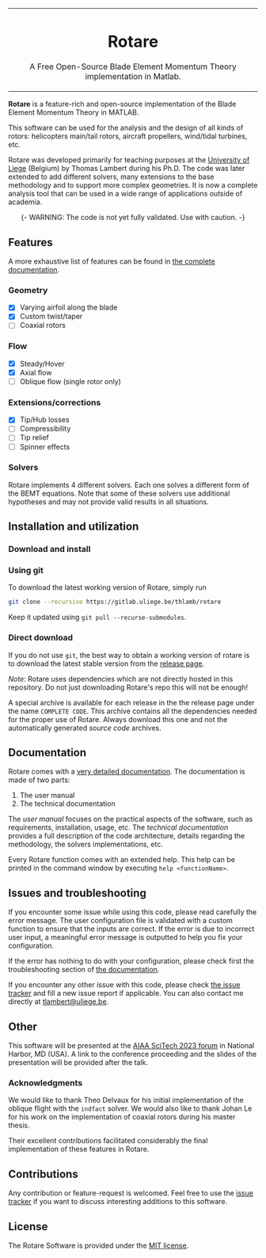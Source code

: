 <table align="center"><tr><td align="center" width="9999">
<!-- <img src="media/rotare-title.png" align="center" width="150" alt="Rotare header"> -->

# Rotare

A Free Open-Source Blade Element Momentum Theory implementation in Matlab.
</td></tr></table>

**Rotare** is a feature-rich and open-source implementation of the Blade Element
Momentum Theory in MATLAB.

This software can be used for the analysis and the design of all kinds of
rotors: helicopters main/tail rotors, aircraft propellers, wind/tidal turbines,
etc.

Rotare was developed primarily for teaching purposes at the [University of
Liege][uliege-am] (Belgium) by Thomas Lambert during his Ph.D. The code was
later extended to add different solvers, many extensions to the base methodology
and to support more complex geometries. It is now a complete analysis tool that
can be used in a wide range of applications outside of academia.

<div align="center">
  {- WARNING: The code is not yet fully validated. Use with caution. -}
</div>

## Features

A more exhaustive list of features can be found in [the complete
documentation][rotare-doc].

### Geometry

- [x] Varying airfoil along the blade
- [x] Custom twist/taper
- [ ] Coaxial rotors

### Flow

- [x] Steady/Hover
- [x] Axial flow
- [ ] Oblique flow (single rotor only)

### Extensions/corrections

- [x] Tip/Hub losses
- [ ] Compressibility
- [ ] Tip relief
- [ ] Spinner effects

### Solvers

Rotare implements 4 different solvers. Each one solves a different form of the
BEMT equations. Note that some of these solvers use additional hypotheses and
may not provide valid results in all situations.

## Installation and utilization

### Download and install

### Using git

To download the latest working version of Rotare, simply run

```bash
git clone --recursive https://gitlab.uliege.be/thlamb/rotare
```

Keep it updated using `git pull --recurse-submodules`.

### Direct download

If you do not use `git`, the best way to obtain a working version of rotare is
to download the latest stable version from the [release page][rotare-releases].

_Note_: Rotare uses dependencies which are not directly hosted in this
repository. Do not just downloading Rotare's repo this will not be enough!

A special archive is available for each release in the the release page under
the name `COMPLETE CODE`. This archive contains all the dependencies needed for
the proper use of Rotare. Always download this one and not the automatically
generated _source code_ archives.

## Documentation

Rotare comes with a [very detailed documentation][rotare-doc]. The documentation
is made of two parts:

1. The user manual
2. The technical documentation

The _user manual_ focuses on the practical aspects of the software, such as
requirements, installation, usage, etc. The _technical documentation_ provides a
full description of the code architecture, details regarding the methodology,
the solvers implementations, etc.

Every Rotare function comes with an extended help. This help can be printed in
the command window by executing `help <functionName>`.

## Issues and troubleshooting

If you encounter some issue while using this code, please read carefully the
error message. The user configuration file is validated with a custom function
to ensure that the inputs are correct. If the error is due to incorrect user
input, a meaningful error message is outputted to help you fix your
configuration.

If the error has nothing to do with your configuration, please check first the
troubleshooting section of [the documentation][rotare-doc].

If you encounter any other issue with this code, please check [the issue
tracker][rotare-issues] and fill a new issue report if applicable. You can also
contact me directly at tlambert@uliege.be.

## Other

This software will be presented at the [AIAA SciTech 2023 forum][aiaa-scitech]
in National Harbor, MD (USA). A link to the conference proceeding and the slides
of the presentation will be provided after the talk.

### Acknowledgments

We would like to thank Theo Delvaux for his initial implementation of the
oblique flight with the `indfact` solver. We would also like to thank Johan Le
for his work on the implementation of coaxial rotors during his master thesis.

Their excellent contributions facilitated considerably the final implementation
of these features in Rotare.

## Contributions

Any contribution or feature-request is welcomed. Feel free to use the [issue
tracker][rotare-issues] if you want to discuss interesting additions to this
software.

## License

The Rotare Software is provided under the [MIT license](LICENSE).

[uliege-am]: https://www.am.uliege.be/
[rotare-doc]: https://gitlab.uliege.be/thlamb/rotare-doc/
[rotare-issues]: https://gitlab.uliege.be/thlamb/rotare/issues
[rotare-releases]: https://gitlab.uliege.be/thlamb/rotare/-/releases
[aiaa-scitech]: https://www.aiaa.org/SciTech
